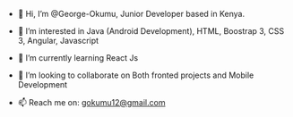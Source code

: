 - 👋 Hi, I’m @George-Okumu, Junior Developer based in Kenya.

- 👀 I’m interested in Java (Android Development), HTML, Boostrap 3, CSS 3, Angular, Javascript
- 🌱 I’m currently learning React Js
- 💞️ I’m looking to collaborate on Both fronted projects and Mobile Development
- 📫 Reach me on: gokumu12@gmail.com

